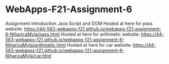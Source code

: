 # WebApps-F21-Assignment-6
Assignment introduction Java Script and DOM
Hosted at here for pass website: https://44-563-webapps-f21.github.io/webapps-f21-assignment-6-NiharicaMyla/pass.html
Hosted at here for arithmetic website: https://44-563-webapps-f21.github.io/webapps-f21-assignment-6-NiharicaMyla/arithmetic.html
Hosted at here for car website: https://44-563-webapps-f21.github.io/webapps-f21-assignment-6-NiharicaMyla/car.html